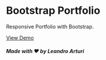 # Bootstrap Portfolio

Responsive Portfolio with Bootstrap. 

[View Demo](https://larturi.github.io/bootstrap-portafolio)

##### Made with ❤️ by Leandro Arturi
